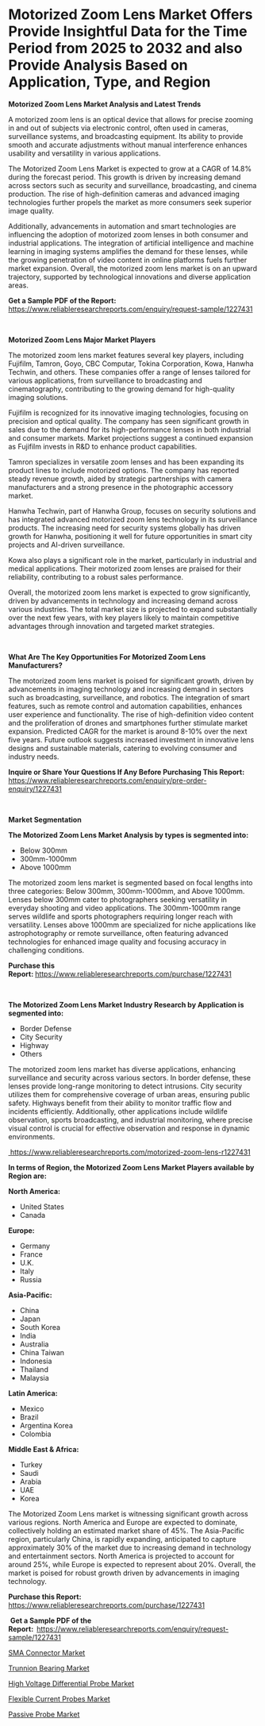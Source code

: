 <p><h1>Motorized Zoom Lens Market Offers Provide Insightful Data for the Time Period from 2025 to 2032 and also Provide Analysis Based on Application, Type, and Region</h1></p><p><strong>Motorized Zoom Lens Market Analysis and Latest Trends</strong></p>
<p><p>A motorized zoom lens is an optical device that allows for precise zooming in and out of subjects via electronic control, often used in cameras, surveillance systems, and broadcasting equipment. Its ability to provide smooth and accurate adjustments without manual interference enhances usability and versatility in various applications.</p><p>The Motorized Zoom Lens Market is expected to grow at a CAGR of 14.8% during the forecast period. This growth is driven by increasing demand across sectors such as security and surveillance, broadcasting, and cinema production. The rise of high-definition cameras and advanced imaging technologies further propels the market as more consumers seek superior image quality. </p><p>Additionally, advancements in automation and smart technologies are influencing the adoption of motorized zoom lenses in both consumer and industrial applications. The integration of artificial intelligence and machine learning in imaging systems amplifies the demand for these lenses, while the growing penetration of video content in online platforms fuels further market expansion. Overall, the motorized zoom lens market is on an upward trajectory, supported by technological innovations and diverse application areas.</p></p>
<p><strong>Get a Sample PDF of the Report:&nbsp;</strong> <a href="https://www.reliableresearchreports.com/enquiry/request-sample/1227431?utm_campaign=117&utm_medium=2&utm_source=Github&utm_content=ia&utm_term=10022025&utm_id=motorized-zoom-lens">https://www.reliableresearchreports.com/enquiry/request-sample/1227431</a></p>
<p>&nbsp;</p>
<p><strong>Motorized Zoom Lens Major Market Players</strong></p>
<p><p>The motorized zoom lens market features several key players, including Fujifilm, Tamron, Goyo, CBC Computar, Tokina Corporation, Kowa, Hanwha Techwin, and others. These companies offer a range of lenses tailored for various applications, from surveillance to broadcasting and cinematography, contributing to the growing demand for high-quality imaging solutions.</p><p>Fujifilm is recognized for its innovative imaging technologies, focusing on precision and optical quality. The company has seen significant growth in sales due to the demand for its high-performance lenses in both industrial and consumer markets. Market projections suggest a continued expansion as Fujifilm invests in R&D to enhance product capabilities.</p><p>Tamron specializes in versatile zoom lenses and has been expanding its product lines to include motorized options. The company has reported steady revenue growth, aided by strategic partnerships with camera manufacturers and a strong presence in the photographic accessory market.</p><p>Hanwha Techwin, part of Hanwha Group, focuses on security solutions and has integrated advanced motorized zoom lens technology in its surveillance products. The increasing need for security systems globally has driven growth for Hanwha, positioning it well for future opportunities in smart city projects and AI-driven surveillance.</p><p>Kowa also plays a significant role in the market, particularly in industrial and medical applications. Their motorized zoom lenses are praised for their reliability, contributing to a robust sales performance.</p><p>Overall, the motorized zoom lens market is expected to grow significantly, driven by advancements in technology and increasing demand across various industries. The total market size is projected to expand substantially over the next few years, with key players likely to maintain competitive advantages through innovation and targeted market strategies.</p></p>
<p>&nbsp;</p>
<p><strong>What Are The Key Opportunities For Motorized Zoom Lens Manufacturers?</strong></p>
<p><p>The motorized zoom lens market is poised for significant growth, driven by advancements in imaging technology and increasing demand in sectors such as broadcasting, surveillance, and robotics. The integration of smart features, such as remote control and automation capabilities, enhances user experience and functionality. The rise of high-definition video content and the proliferation of drones and smartphones further stimulate market expansion. Predicted CAGR for the market is around 8-10% over the next five years. Future outlook suggests increased investment in innovative lens designs and sustainable materials, catering to evolving consumer and industry needs.</p></p>
<p><strong>Inquire or Share Your Questions If Any Before Purchasing This Report:</strong> <a href="https://www.reliableresearchreports.com/enquiry/pre-order-enquiry/1227431?utm_campaign=117&utm_medium=2&utm_source=Github&utm_content=ia&utm_term=10022025&utm_id=motorized-zoom-lens">https://www.reliableresearchreports.com/enquiry/pre-order-enquiry/1227431</a></p>
<p>&nbsp;</p>
<p><strong>Market Segmentation</strong></p>
<p><strong>The Motorized Zoom Lens Market Analysis by types is segmented into:</strong></p>
<p><ul><li>Below 300mm</li><li>300mm-1000mm</li><li>Above 1000mm</li></ul></p>
<p><p>The motorized zoom lens market is segmented based on focal lengths into three categories: Below 300mm, 300mm-1000mm, and Above 1000mm. Lenses below 300mm cater to photographers seeking versatility in everyday shooting and video applications. The 300mm-1000mm range serves wildlife and sports photographers requiring longer reach with versatility. Lenses above 1000mm are specialized for niche applications like astrophotography or remote surveillance, often featuring advanced technologies for enhanced image quality and focusing accuracy in challenging conditions.</p></p>
<p><strong>Purchase this Report:&nbsp;</strong><a href="https://www.reliableresearchreports.com/purchase/1227431?utm_campaign=117&utm_medium=2&utm_source=Github&utm_content=ia&utm_term=10022025&utm_id=motorized-zoom-lens">https://www.reliableresearchreports.com/purchase/1227431</a></p>
<p>&nbsp;</p>
<p><strong>The Motorized Zoom Lens Market Industry Research by Application is segmented into:</strong></p>
<p><ul><li>Border Defense</li><li>City Security</li><li>Highway</li><li>Others</li></ul></p>
<p><p>The motorized zoom lens market has diverse applications, enhancing surveillance and security across various sectors. In border defense, these lenses provide long-range monitoring to detect intrusions. City security utilizes them for comprehensive coverage of urban areas, ensuring public safety. Highways benefit from their ability to monitor traffic flow and incidents efficiently. Additionally, other applications include wildlife observation, sports broadcasting, and industrial monitoring, where precise visual control is crucial for effective observation and response in dynamic environments.</p></p>
<p><a href="https://www.reliableresearchreports.com/motorized-zoom-lens-r1227431?utm_campaign=117&utm_medium=2&utm_source=Github&utm_content=ia&utm_term=10022025&utm_id=motorized-zoom-lens">&nbsp;https://www.reliableresearchreports.com/motorized-zoom-lens-r1227431</a></p>
<p><strong>In terms of Region, the Motorized Zoom Lens Market Players available by Region are:</strong></p>
<p>
    <p> <strong> North America: </strong>
        <ul>
            <li>United States</li>
            <li>Canada</li>
        </ul>
        </p> 
    <p> <strong> Europe: </strong>
        <ul>
            <li>Germany</li>
            <li>France</li>
            <li>U.K.</li>
            <li>Italy</li>
            <li>Russia</li>
        </ul>
        </p> 
    <p> <strong> Asia-Pacific: </strong>
        <ul>
            <li>China</li>
            <li>Japan</li>
            <li>South Korea</li>
            <li>India</li>
            <li>Australia</li>
            <li>China Taiwan</li>
            <li>Indonesia</li>
            <li>Thailand</li>
            <li>Malaysia</li>
        </ul>
        </p> 
    <p> <strong> Latin America: </strong>
        <ul>
            <li>Mexico</li>
            <li>Brazil</li>
            <li>Argentina Korea</li>
            <li>Colombia</li>
        </ul>
        </p> 
    <p> <strong> Middle East & Africa: </strong>
        <ul>
            <li>Turkey</li>
            <li>Saudi</li>
            <li>Arabia</li>
            <li>UAE</li>
            <li>Korea</li>
        </ul>
    </p>
    </p>
<p><p>The Motorized Zoom Lens market is witnessing significant growth across various regions. North America and Europe are expected to dominate, collectively holding an estimated market share of 45%. The Asia-Pacific region, particularly China, is rapidly expanding, anticipated to capture approximately 30% of the market due to increasing demand in technology and entertainment sectors. North America is projected to account for around 25%, while Europe is expected to represent about 20%. Overall, the market is poised for robust growth driven by advancements in imaging technology.</p></p>
<p><strong>Purchase this Report: </strong><a href="https://www.reliableresearchreports.com/purchase/1227431?utm_campaign=117&utm_medium=2&utm_source=Github&utm_content=ia&utm_term=10022025&utm_id=motorized-zoom-lens">https://www.reliableresearchreports.com/purchase/1227431</a></p>
<p>&nbsp;<strong>Get a Sample PDF of the Report:&nbsp;&nbsp;</strong><a href="https://www.reliableresearchreports.com/enquiry/request-sample/1227431?utm_campaign=117&utm_medium=2&utm_source=Github&utm_content=ia&utm_term=10022025&utm_id=motorized-zoom-lens">https://www.reliableresearchreports.com/enquiry/request-sample/1227431</a></p>
<p><strong></strong></p>
<p><p><a href="https://github.com/alasmyayock/Market-Research-Report-List-1/blob/main/sma-connector-market.md?utm_campaign=117&utm_medium=2&utm_source=Github&utm_content=ia&utm_term=10022025&utm_id=motorized-zoom-lens">SMA Connector Market</a></p><p><a href="https://github.com/eusoffyhanty/Market-Research-Report-List-1/blob/main/trunnion-bearing-market.md?utm_campaign=117&utm_medium=2&utm_source=Github&utm_content=ia&utm_term=10022025&utm_id=motorized-zoom-lens">Trunnion Bearing Market</a></p><p><a href="https://github.com/xanaanenkaly/Market-Research-Report-List-1/blob/main/high-voltage-differential-probe-market.md?utm_campaign=117&utm_medium=2&utm_source=Github&utm_content=ia&utm_term=10022025&utm_id=motorized-zoom-lens">High Voltage Differential Probe Market</a></p><p><a href="https://github.com/phumlaaijem/Market-Research-Report-List-1/blob/main/flexible-current-probes-market.md?utm_campaign=117&utm_medium=2&utm_source=Github&utm_content=ia&utm_term=10022025&utm_id=motorized-zoom-lens">Flexible Current Probes Market</a></p><p><a href="https://github.com/memorirummy/Market-Research-Report-List-1/blob/main/passive-probe-market.md?utm_campaign=117&utm_medium=2&utm_source=Github&utm_content=ia&utm_term=10022025&utm_id=motorized-zoom-lens">Passive Probe Market</a></p></p>